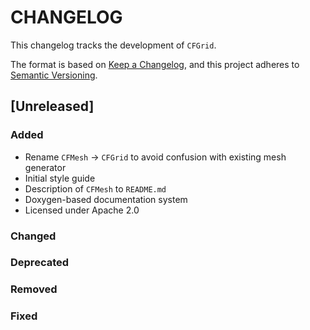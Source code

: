 # CHANGELOG

This changelog tracks the development of `CFGrid`.

The format is based on [Keep a Changelog](https://keepachangelog.com/en/1.1.0/),
and this project adheres to [Semantic Versioning](https://semver.org/spec/v2.0.0.html).

## [Unreleased]

### Added

- Rename `CFMesh` -> `CFGrid` to avoid confusion with existing mesh generator
- Initial style guide
- Description of `CFMesh` to `README.md`
- Doxygen-based documentation system
- Licensed under Apache 2.0

### Changed
### Deprecated
### Removed
### Fixed

